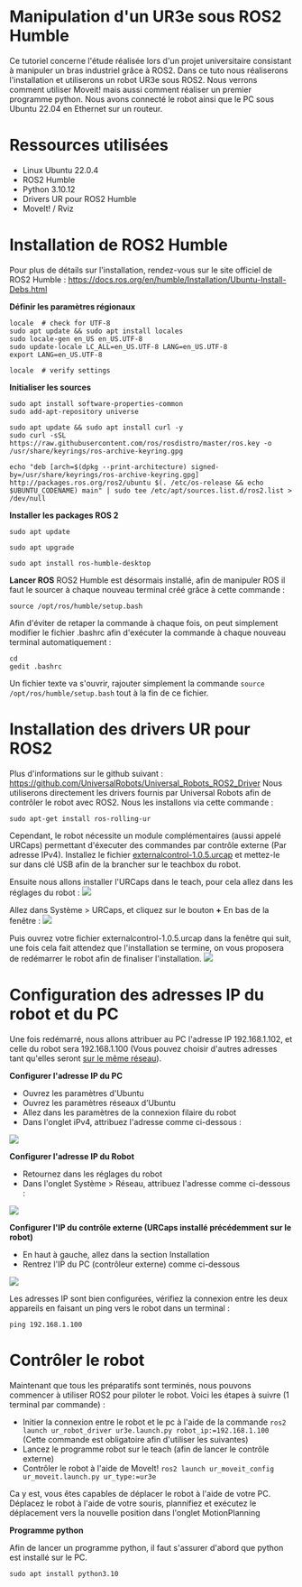 # Manipulation d'un UR3e sous ROS2 Humble

Ce tutoriel concerne l'étude réalisée lors d'un projet universitaire consistant à manipuler un bras industriel grâce à ROS2.
Dans ce tuto nous réaliserons l'installation et utiliserons un robot UR3e sous ROS2. Nous verrons comment utiliser Moveit! mais aussi comment réaliser un premier programme python. Nous avons connecté le robot ainsi que le PC sous Ubuntu 22.04 en Ethernet sur un routeur. 

# Ressources utilisées
- Linux Ubuntu 22.0.4
- ROS2 Humble
- Python 3.10.12
- Drivers UR pour ROS2 Humble
- MoveIt! / Rviz

# Installation de ROS2 Humble
Pour plus de détails sur l'installation, rendez-vous sur le site officiel de ROS2 Humble : 
https://docs.ros.org/en/humble/Installation/Ubuntu-Install-Debs.html

**Définir les paramètres régionaux**
```
locale  # check for UTF-8
sudo apt update && sudo apt install locales
sudo locale-gen en_US en_US.UTF-8
sudo update-locale LC_ALL=en_US.UTF-8 LANG=en_US.UTF-8
export LANG=en_US.UTF-8

locale  # verify settings
```

**Initialiser les sources**
```
sudo apt install software-properties-common
sudo add-apt-repository universe
```
```
sudo apt update && sudo apt install curl -y
sudo curl -sSL https://raw.githubusercontent.com/ros/rosdistro/master/ros.key -o /usr/share/keyrings/ros-archive-keyring.gpg
```
```
echo "deb [arch=$(dpkg --print-architecture) signed-by=/usr/share/keyrings/ros-archive-keyring.gpg] http://packages.ros.org/ros2/ubuntu $(. /etc/os-release && echo $UBUNTU_CODENAME) main" | sudo tee /etc/apt/sources.list.d/ros2.list > /dev/null
```

**Installer les packages ROS 2**
```
sudo apt update
```
```
sudo apt upgrade
```
```
sudo apt install ros-humble-desktop
```
**Lancer ROS**
ROS2 Humble est désormais installé, afin de manipuler ROS il faut le sourcer à chaque nouveau terminal créé grâce à cette commande :
```
source /opt/ros/humble/setup.bash
```


Afin d'éviter de retaper la commande à chaque fois, on peut simplement modifier le fichier .bashrc afin d'exécuter la commande à chaque nouveau terminal automatiquement :
```
cd
gedit .bashrc
```
Un fichier texte va s'ouvrir, rajouter simplement la commande ``source /opt/ros/humble/setup.bash`` tout à la fin de ce fichier. 

# Installation des drivers UR pour ROS2
Plus d'informations sur le github suivant : https://github.com/UniversalRobots/Universal_Robots_ROS2_Driver
Nous utiliserons directement les drivers fournis par Universal Robots afin de contrôler le robot avec ROS2. Nous les installons via cette commande : 
```
sudo apt-get install ros-rolling-ur
```
Cependant, le robot nécessite un module complémentaires (aussi appelé URCaps) permettant d'éxecuter des commandes par contrôle externe (Par adresse IPv4). Installez le fichier [externalcontrol-1.0.5.urcap](externalcontrol-1.0.5.urcap) et mettez-le sur dans clé USB afin de la brancher sur le teachbox du robot. 

Ensuite nous allons installer l'URCaps dans le teach, pour cela allez dans les réglages du robot : 
![](assets/images/photo_3.jpeg)

Allez dans Système > URCaps, et cliquez sur le bouton **+** En bas de la fenêtre :
![](assets/images/photo_2.jpeg)

Puis ouvrez votre fichier externalcontrol-1.0.5.urcap dans la fenêtre qui suit, une fois cela fait attendez que l'installation se termine, on vous proposera de redémarrer le robot afin de finaliser l'installation.
![](assets/images/photo_1.jpeg)

# Configuration des adresses IP du robot et du PC
Une fois redémarré, nous allons attribuer au PC l'adresse IP 192.168.1.102, et celle du robot sera 192.168.1.100 (Vous pouvez choisir d'autres adresses tant qu'elles seront <ins>sur le même réseau</ins>).

**Configurer l'adresse IP du PC**
- Ouvrez les paramètres d'Ubuntu
- Ouvrez les paramètres réseaux d’Ubuntu
- Allez dans les paramètres de la connexion filaire du robot
- Dans l'onglet iPv4, attribuez l'adresse comme ci-dessous :

![](assets/images/linux.jpeg)

**Configurer l'adresse IP du Robot**
- Retournez dans les réglages du robot
- Dans l'onglet Système > Réseau, attribuez l'adresse comme ci-dessous :

![](assets/images/robot.jpeg)

**Configurer l'IP du contrôle externe (URCaps installé précédemment sur le robot)**
- En haut à gauche, allez dans la section Installation
- Rentrez l'IP du PC (contrôleur externe) comme ci-dessous

![](assets/images/urcap.jpeg)

Les adresses IP sont bien configurées, vérifiez la connexion entre les deux appareils en faisant un ping vers le robot dans un terminal : 
```
ping 192.168.1.100
```

# Contrôler le robot
Maintenant que tous les préparatifs sont terminés, nous pouvons commencer à utiliser ROS2 pour piloter le robot. Voici les étapes à suivre (1 terminal par commande) :
- Initier la connexion entre le robot et le pc à l'aide de la commande ``ros2 launch ur_robot_driver ur3e.launch.py robot_ip:=192.168.1.100`` (Cette commande est obligatoire afin d'utiliser les suivantes)
- Lancez le programme robot sur le teach (afin de lancer le contrôle externe)
- Contrôler le robot à l'aide de MoveIt! ``ros2 launch ur_moveit_config ur_moveit.launch.py ur_type:=ur3e``

Ca y est, vous êtes capables de déplacer le robot à l'aide de votre PC. Déplacez le robot à l'aide de votre souris, plannifiez et exécutez le déplacement vers la nouvelle position dans l'onglet MotionPlanning

**Programme python** 

Afin de lancer un programme python, il faut s'assurer d'abord que python est installé sur le PC.
```
sudo apt install python3.10
```

